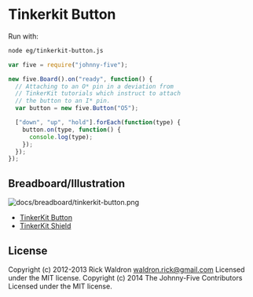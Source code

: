 # Tinkerkit Button

Run with:
```bash
node eg/tinkerkit-button.js
```


```javascript
var five = require("johnny-five");

new five.Board().on("ready", function() {
  // Attaching to an O* pin in a deviation from
  // TinkerKit tutorials which instruct to attach
  // the button to an I* pin.
  var button = new five.Button("O5");

  ["down", "up", "hold"].forEach(function(type) {
    button.on(type, function() {
      console.log(type);
    });
  });
});


```


## Breadboard/Illustration


![docs/breadboard/tinkerkit-button.png](breadboard/tinkerkit-button.png)

- [TinkerKit Button](http://www.tinkerkit.com/button/)
- [TinkerKit Shield](http://www.tinkerkit.com/shield/)



## License
Copyright (c) 2012-2013 Rick Waldron <waldron.rick@gmail.com>
Licensed under the MIT license.
Copyright (c) 2014 The Johnny-Five Contributors
Licensed under the MIT license.
